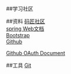                                                                                                   ##学习社区

##资料
[码匠社区](http://www.mawen.co/)  
[spring Web文档](https://spring.io/guides/gs/serving-web-content/)  
[Bootstrap](https://v3.bootcss.com/components/#navbar)   
[Github](https://github.com/code-ye1213/community)

[Github OAuth Document](https://docs.github.com/en/developers/apps/creating-an-oauth-app)


##工具
[Git](https://git-scm.com/)
